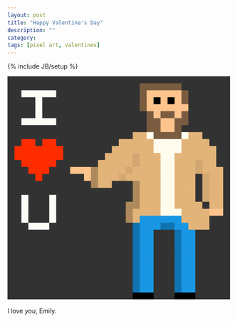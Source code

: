 ```yaml
---
layout: post
title: "Happy Valentine's Day"
description: ""
category: 
tags: [pixel art, valentines]
---
```

{% include JB/setup %}

<img src="/assets/photos/2013-02-14-happy-valentines.gif"/>

I love *you*, Emily.

